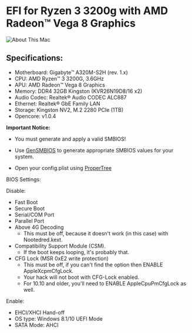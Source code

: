 # EFI for Ryzen 3 3200g with AMD Radeon™ Vega 8 Graphics
![About This Mac](https://github.com/user-attachments/assets/aff4e7af-3d0d-480c-a18b-5dcf4b6e7ac7)
## Specifications:

- Motherboard: Gigabyte™ A320M-S2H (rev. 1.x)
- CPU: AMD Ryzen™ 3 3200G, 3.6GHz
- APU: AMD Radeon™ Vega 8 Graphics
- Memory: DDR4 32GB Kingston (KVR26N19D8/16 x2)
- Audio Codec: Realtek® Audio CODEC ALC887
- Ethernet: Realtek® GbE Family LAN
- Storage: Kingston NV2, M.2 2280 PCIe (1TB)
- Opencore: v1.0.4

**Important Notice:**

- You must generate and apply a valid SMBIOS!

- Use [GenSMBIOS](https://github.com/corpnewt/GenSMBIOS) to generate appropriate SMBIOS values for your system.

- Open your config.plist using [ProperTree](https://github.com/corpnewt/ProperTree)

BIOS Settings:

Disable:

- Fast Boot
- Secure Boot
- Serial/COM Port
- Parallel Port
- Above 4G Decoding
	- This must be off, because it doesn't work (in this case) with Nootedred.kext.
- Compatibility Support Module (CSM).
    - If the boot keeps looping, it's probably that.
- CFG Lock (MSR 0xE2 write protection)
	- This must be off, if you can't find the option then ENABLE AppleXcpmCfgLock.
	- Your hack will not boot with CFG-Lock enabled.
	- For 10.10 and older, you'll need to ENABLE AppleCpuPmCfgLock as well.

Enable:

- EHCI/XHCI Hand-off
- OS type: Windows 8.1/10 UEFI Mode
- SATA Mode: AHCI
